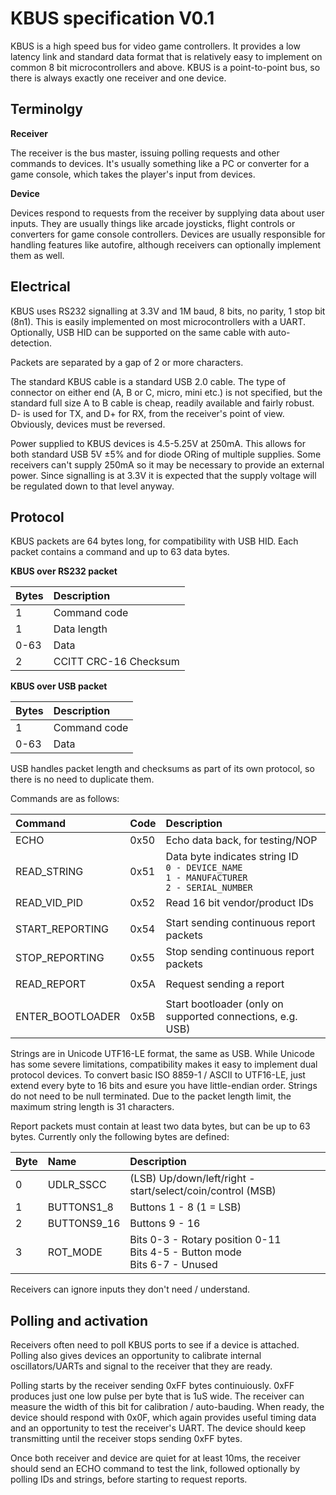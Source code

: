 # KBUS specification V0.1

KBUS is a high speed bus for video game controllers. It provides a low latency link and standard data format that is relatively easy to implement on common 8 bit microcontrollers and above. KBUS is a point-to-point bus, so there is always exactly one receiver and one device.


## Terminolgy

**Receiver**

The receiver is the bus master, issuing polling requests and other commands to devices. It's usually something like a PC or converter for a game console, which takes the player's input from devices.

**Device**

Devices respond to requests from the receiver by supplying data about user inputs. They are usually things like arcade joysticks, flight controls or converters for game console controllers. Devices are usually responsible for handling features like autofire, although receivers can optionally implement them as well.


## Electrical

KBUS uses RS232 signalling at 3.3V and 1M baud, 8 bits, no parity, 1 stop bit (8n1). This is easily implemented on most microcontrollers with a UART. Optionally, USB HID can be supported on the same cable with auto-detection.

Packets are separated by a gap of 2 or more characters.

The standard KBUS cable is a standard USB 2.0 cable. The type of connector on either end (A, B or C, micro, mini etc.) is not specified, but the standard full size A to B cable is cheap, readily available and fairly robust. D- is used for TX, and D+ for RX, from the receiver's point of view. Obviously, devices must be reversed.

Power supplied to KBUS devices is 4.5-5.25V at 250mA. This allows for both standard USB 5V ±5% and for diode ORing of multiple supplies. Some receivers can't supply 250mA so it may be necessary to provide an external power. Since signalling is at 3.3V it is expected that the supply voltage will be regulated down to that level anyway.


## Protocol

KBUS packets are 64 bytes long, for compatibility with USB HID. Each packet contains a command and up to 63 data bytes.

**KBUS over RS232 packet**

| Bytes | Description |
| :--- | :--- |
| 1 | Command code |
| 1 | Data length |
| 0-63 | Data |
| 2 | CCITT CRC-16 Checksum |

**KBUS over USB packet**

| Bytes | Description |
| :--- | :--- |
| 1 | Command code |
| 0-63 | Data |

USB handles packet length and checksums as part of its own protocol, so there is no need to duplicate them.

Commands are as follows:

| Command | Code | Description |
| :--- | :--- | :--- |
| ECHO | 0x50 | Echo data back, for testing/NOP |
| READ_STRING | 0x51 | Data byte indicates string ID<br>`0 - DEVICE_NAME`<br>`1 - MANUFACTURER`<br>`2 - SERIAL_NUMBER` |
| READ_VID_PID | 0x52 | Read 16 bit vendor/product IDs |
| | |
| START_REPORTING | 0x54 | Start sending continuous report packets |
| STOP_REPORTING | 0x55 | Stop sending continuous report packets |
| | |
| READ_REPORT | 0x5A | Request sending a report |
| | |
| ENTER_BOOTLOADER | 0x5B | Start bootloader (only on supported connections, e.g. USB) |

Strings are in Unicode UTF16-LE format, the same as USB. While Unicode has some severe limitations, compatibility makes it easy to implement dual protocol devices. To convert basic ISO 8859-1 / ASCII to UTF16-LE, just extend every byte to 16 bits and esure you have little-endian order. Strings do not need to be null terminated. Due to the packet length limit, the maximum string length is 31 characters.

Report packets must contain at least two data bytes, but can be up to 63 bytes. Currently only the following bytes are defined:

| Byte | Name | Description |
| :--- | :--- | :--- |
| 0 | UDLR_SSCC | (LSB) Up/down/left/right - start/select/coin/control (MSB) |
| 1 | BUTTONS1_8 | Buttons 1 - 8 (1 = LSB) |
| 2 | BUTTONS9_16 | Buttons 9 - 16 |
| 3 | ROT_MODE | Bits 0-3 - Rotary position 0-11<br>Bits 4-5 - Button mode<br>Bits 6-7 - Unused |

Receivers can ignore inputs they don't need / understand.


## Polling and activation

Receivers often need to poll KBUS ports to see if a device is attached. Polling also gives devices an opportunity to calibrate internal oscillators/UARTs and signal to the receiver that they are ready.

Polling starts by the receiver sending 0xFF bytes continuiously. 0xFF produces just one low pulse per byte that is 1uS wide. The receiver can measure the width of this bit for calibration / auto-bauding. When ready, the device should respond with 0x0F, which again provides useful timing data and an opportunity to test the receiver's UART. The device should keep transmitting until the receiver stops sending 0xFF bytes.

Once both receiver and device are quiet for at least 10ms, the receiver should send an ECHO command to test the link, followed optionally by polling IDs and strings, before starting to request reports.
